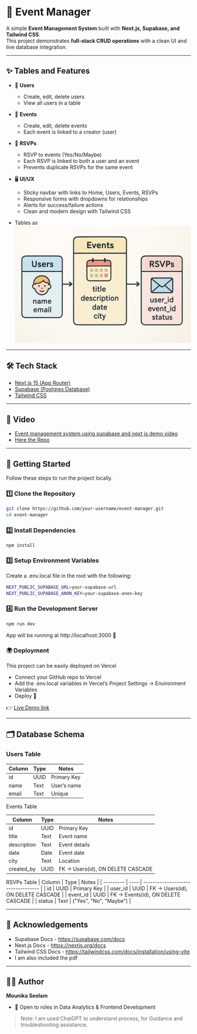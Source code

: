 # 📅 Event Manager

A simple **Event Management System** built with **Next.js, Supabase, and Tailwind CSS**.  
This project demonstrates **full-stack CRUD operations** with a clean UI and live database integration.

---

## ✨ Tables and Features

- 👥 **Users**
  - Create, edit, delete users  
  - View all users in a table  

- 🎉 **Events**
  - Create, edit, delete events  
  - Each event is linked to a creator (user)  

- 📝 **RSVPs**
  - RSVP to events (Yes/No/Maybe)  
  - Each RSVP is linked to both a user and an event  
  - Prevents duplicate RSVPs for the same event  

- 🖥️ **UI/UX**
  - Sticky navbar with links to Home, Users, Events, RSVPs  
  - Responsive forms with dropdowns for relationships  
  - Alerts for success/failure actions  
  - Clean and modern design with Tailwind CSS  

- Tables as
  ![screenshot](https://github.com/mounika-ss/Mini-Projects-Collection/blob/main/Supabase-DB-Management-03/Images/tables.png)

---

## 🛠️ Tech Stack

- [Next.js 15 (App Router)](https://nextjs.org/)  
- [Supabase (Postgres Database)](https://supabase.com/)  
- [Tailwind CSS](https://tailwindcss.com/)  

---

## 📸 Video

- [Event management system using supabase and next js demo video](https://drive.google.com/file/d/1RTsGCofYllXI7oZ6pk2lzo2o-0VE885t/view?usp=sharing)
- [Here the Repo](https://github.com/mounika-ss/event-management-system)
---

## 🚀 Getting Started

Follow these steps to run the project locally.

### 1️⃣ Clone the Repository
```bash
git clone https://github.com/your-username/event-manager.git
cd event-manager
```

### 2️⃣ Install Dependencies
```
npm install
```

### 3️⃣ Setup Environment Variables
Create a .env.local file in the root with the following:
```bash
NEXT_PUBLIC_SUPABASE_URL=your-supabase-url
NEXT_PUBLIC_SUPABASE_ANON_KEY=your-supabase-anon-key
```

### 4️⃣ Run the Development Server
```bash
npm run dev
```

App will be running at http://localhost:3000 🎉


### 🌍 Deployment
This project can be easily deployed on Vercel

- Connect your GitHub repo to Vercel
- Add the .env.local variables in Vercel’s Project Settings → Environment Variables
- Deploy 🚀

👉 [Live Demo link](https://event-management-system-mu-ten.vercel.app/users)


---

## 🗂️ Database Schema

### Users Table
| Column | Type | Notes       |
| ------ | ---- | ----------- |
| id     | UUID | Primary Key |
| name   | Text | User’s name |
| email  | Text | Unique      |

Events Table

| Column      | Type | Notes                             |
| ----------- | ---- | --------------------------------- |
| id          | UUID | Primary Key                       |
| title       | Text | Event name                        |
| description | Text | Event details                     |
| date        | Date | Event date                        |
| city        | Text | Location                          |
| created\_by | UUID | FK → Users(id), ON DELETE CASCADE |

RSVPs Table
| Column    | Type | Notes                              |
| --------- | ---- | ---------------------------------- |
| id        | UUID | Primary Key                        |
| user\_id  | UUID | FK → Users(id), ON DELETE CASCADE  |
| event\_id | UUID | FK → Events(id), ON DELETE CASCADE |
| status    | Text | ("Yes", "No", "Maybe")             |

---

## 🙌 Acknowledgements

- Supabase Docs - https://supabase.com/docs
- Next.js Docs - https://nextjs.org/docs
- Tailwind CSS Docs - https://tailwindcss.com/docs/installation/using-vite
- I am also included the pdf
---


## 👩‍💻 Author
**Mounika Seelam**
- 💼 Open to roles in Data Analytics & Frontend Development


> Note: I am used ChatGPT to understand process, for Guidance and troubleshooting assistance.
